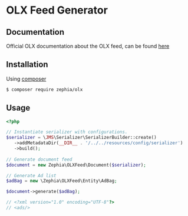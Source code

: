 # OLX Feed Generator

## Documentation

Official OLX documentation about the OLX feed, can be found
[here](http://help.olx.com.ar/hc/es-419/articles/210169153--Qu%C3%A9-campos-se-necesitan-Gere)

## Installation

Using [composer](http://getcomposer.org)

```bash
$ composer require zephia/olx
```

## Usage

```php
<?php

// Instantiate serializer with configurations.
$serializer = \JMS\Serializer\SerializerBuilder::create()
   ->addMetadataDir(__DIR__ . '/../../resources/config/serializer')
   ->build();
   
// Generate document feed
$document = new Zephia\OLXFeed\Document($serializer);

// Generate Ad list
$adBag = new \Zephia\OLXFeed\Entity\AdBag;

$document->generate($adBag);

// <?xml version="1.0" encoding="UTF-8"?>
// <ads/>
```
